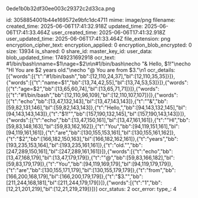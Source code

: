 0ede1b0b32df30ee003c29372c2d33ca.png

id: 3058854001b44e169572e9bfc1dc4711
mime: image/png
filename: 
created_time: 2025-06-06T17:41:32.918Z
updated_time: 2025-06-06T17:41:33.464Z
user_created_time: 2025-06-06T17:41:32.918Z
user_updated_time: 2025-06-06T17:41:33.464Z
file_extension: png
encryption_cipher_text: 
encryption_applied: 0
encryption_blob_encrypted: 0
size: 13934
is_shared: 0
share_id: 
master_key_id: 
user_data: 
blob_updated_time: 1749231692918
ocr_text: #1/bin/bash\nname=$1\nage=$2\n\n#1/bin/bash\necho "& Hello, $1!"\necho "Hl You are $2 years old."\necho "@ You are from $3."\n1
ocr_details: [{"words":[{"t":"#1/bin/bash","bb":[12,110,24,37],"bl":[12,110,35,35]}]},{"words":[{"t":"name=$1","bb":[13,74,42,55],"bl":[13,74,53,53]}]},{"words":[{"t":"age=$2","bb":[13,65,60,74],"bl":[13,65,71,71]}]},{"words":[{"t":"#1/bin/bash","bb":[12,110,96,109],"bl":[12,110,107,107]}]},{"words":[{"t":"echo","bb":[13,47,132,143],"bl":[13,47,143,143]},{"t":"\"&","bb":[59,82,131,146],"bl":[59,82,143,143]},{"t":"Hello,","bb":[94,143,132,145],"bl":[94,143,143,143]},{"t":"$1!\"","bb":[157,190,132,145],"bl":[157,190,143,143]}]},{"words":[{"t":"echo","bb":[13,47,150,161],"bl":[13,47,161,161]},{"t":"\"Hl","bb":[59,83,148,163],"bl":[59,83,162,162]},{"t":"You","bb":[94,119,151,161],"bl":[94,119,161,161]},{"t":"are","bb":[130,155,153,161],"bl":[130,155,161,162]},{"t":"$2","bb":[166,182,150,163],"bl":[166,182,162,161]},{"t":"years","bb":[193,235,153,164],"bl":[193,235,161,161]},{"t":"old.\"","bb":[247,289,150,161],"bl":[247,289,161,161]}]},{"words":[{"t":"echo","bb":[13,47,168,179],"bl":[13,47,179,179]},{"t":"\"@","bb":[59,83,166,182],"bl":[59,83,179,179]},{"t":"You","bb":[94,119,169,179],"bl":[94,119,179,179]},{"t":"are","bb":[130,155,171,179],"bl":[130,155,179,179]},{"t":"from","bb":[166,200,168,179],"bl":[166,200,179,179]},{"t":"$3.\"","bb":[211,244,168,181],"bl":[211,244,179,179]}]},{"words":[{"t":"1","bb":[12,21,201,219],"bl":[12,21,219,219]}]}]
ocr_status: 2
ocr_error: 
type_: 4